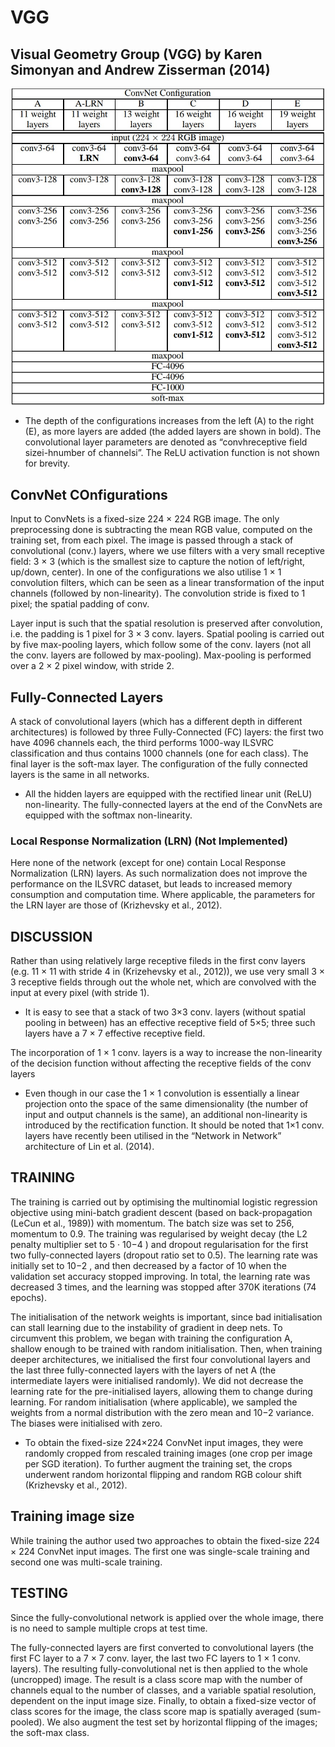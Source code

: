 # VGG

## Visual Geometry Group (VGG) by Karen Simonyan and Andrew Zisserman (2014)

![VGG](images/0301.jpeg)

- The depth of the configurations increases from the left (A) to the right (E), as more layers are added (the added layers are shown in bold). The convolutional layer parameters are denoted as “convhreceptive field sizei-hnumber of channelsi”. The ReLU activation function is not shown for brevity.

## ConvNet COnfigurations

Input to ConvNets is a fixed-size 224 × 224 RGB image. The only preprocessing done is subtracting the mean RGB value, computed on the training set, from each pixel. The image is passed through a stack of convolutional (conv.) layers, where we use filters with a very small receptive field: 3 × 3 (which is the smallest size to capture the notion of left/right, up/down, center). In one of the configurations we also utilise 1 × 1 convolution filters, which can be seen as a linear transformation of the input channels (followed by non-linearity). The convolution stride is fixed to 1 pixel; the spatial padding of conv. 

Layer input is such that the spatial resolution is preserved after convolution, i.e. the padding is 1 pixel for 3 × 3 conv. layers. Spatial pooling is carried out by five max-pooling layers, which follow some of the conv. layers (not all the conv. layers are followed by max-pooling). Max-pooling is performed over a 2 × 2 pixel window, with stride 2.

## Fully-Connected Layers

A stack of convolutional layers (which has a different depth in different architectures) is followed by three Fully-Connected (FC) layers: the first two have 4096 channels each, the third performs 1000-way ILSVRC classification and thus contains 1000 channels (one for each class). The final layer is the soft-max layer. The configuration of the fully connected layers is the same in all networks.

- All the hidden layers are equipped with the rectified linear unit (ReLU) non-linearity. The fully-connected layers at the end of the ConvNets are equipped with the softmax non-linearity.

### Local Response Normalization (LRN) (Not Implemented)

Here none of the network (except for one) contain Local Response Normalization (LRN) layers. As such normalization does not improve the performance on the ILSVRC dataset, but leads to increased memory consumption and computation time. Where applicable, the parameters for the LRN layer are those of (Krizhevsky et al., 2012).

## DISCUSSION

Rather than using relatively large receptive fileds in the first conv layers (e.g. 11 × 11 with stride 4 in (Krizehevsky et al., 2012)), we use very small 3 × 3 receptive fields through out the whole net, which are convolved with the input at every pixel (with stride 1). 

- It is easy to see that a stack of two 3×3 conv. layers (without spatial pooling in between) has an effective receptive field of 5×5; three such layers have a 7 × 7 effective receptive field.

The incorporation of 1 × 1 conv. layers is a way to increase the non-linearity of the decision function without affecting the receptive fields of the conv layers 

- Even though in our case the 1 × 1 convolution is essentially a linear projection onto the space of the same dimensionality (the number of input and output channels is the same), an additional non-linearity is introduced by the rectification function. It should be noted that 1×1 conv. layers have recently been utilised in the “Network in Network” architecture of Lin et al. (2014).


## TRAINING

The training is carried out by optimising the multinomial logistic regression objective using mini-batch gradient descent (based on back-propagation (LeCun et al., 1989)) with momentum. The batch size was set to 256, momentum to 0.9. The training was regularised by weight decay (the L2 penalty multiplier set to 5 · 10−4 ) and dropout regularisation for the first two fully-connected layers (dropout ratio set to 0.5). The learning rate was initially set to 10−2 , and then decreased by a factor of 10 when the validation set accuracy stopped improving. In total, the learning rate was decreased 3 times, and the learning was stopped after 370K iterations (74 epochs).

The initialisation of the network weights is important, since bad initialisation can stall learning due to the instability of gradient in deep nets. To circumvent this problem, we began with training
the configuration A, shallow enough to be trained with random initialisation. Then, when training deeper architectures, we initialised the first four convolutional layers and the last three fully-connected layers with the layers of net A (the intermediate layers were initialised randomly). We did not decrease the learning rate for the pre-initialised layers, allowing them to change during learning. For random initialisation (where applicable), we sampled the weights from a normal distribution with the zero mean and 10−2 variance. The biases were initialised with zero. 

- To obtain the fixed-size 224×224 ConvNet input images, they were randomly cropped from rescaled training images (one crop per image per SGD iteration). To further augment the training set, the crops underwent random horizontal flipping and random RGB colour shift (Krizhevsky et al., 2012).

## Training image size

While training the author used two approaches to obtain the fixed-size 224 × 224 ConvNet input images. The first one was single-scale training and second one was multi-scale training.

## TESTING

Since the fully-convolutional network is applied over the whole image, there is no need to sample multiple crops at test time.

The fully-connected layers are first converted to convolutional layers (the first FC layer to a 7 × 7 conv. layer, the last two FC layers to 1 × 1 conv. layers). The resulting fully-convolutional net is then applied to the whole (uncropped) image. The result is a class score map with the number of channels equal to the number of classes, and a variable spatial resolution, dependent on the input image size. Finally, to obtain a fixed-size vector of class scores for the image, the class score map is spatially averaged (sum-pooled). We also augment the test set by horizontal flipping of the images; the soft-max class.